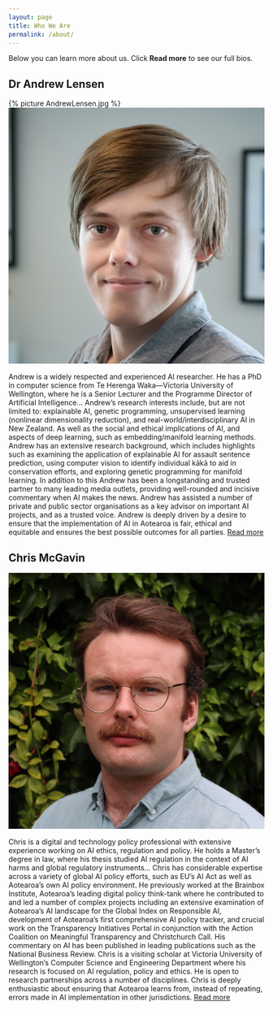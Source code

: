 ```yaml
---
layout: page
title: Who We Are
permalink: /about/
---
```


Below you can learn more about us. Click **Read more** to see our full bios.

## Dr Andrew Lensen

<div class="person-grid">
  <div class="person-photo-container">
  {% picture AndrewLensen.jpg %}
  <img src="/images/AndrewLensen.jpg" alt="Dr Andrew Lensen" class="person-photo" />
  </div>
   <div class="person-info">
    <p class="bio">
      Andrew is a widely respected and experienced AI researcher. He has a PhD in computer science from Te Herenga Waka—Victoria University of Wellington, where he is a Senior Lecturer and the Programme Director of Artificial Intelligence.<span class="dots">..</span>
      <span class="more hidden">
        Andrew’s research interests include, but are not limited to: explainable AI, genetic programming, unsupervised learning (nonlinear dimensionality reduction), and real-world/interdisciplinary AI in New Zealand. As well as the social and ethical implications of AI, and aspects of deep learning, such as embedding/manifold learning methods. Andrew has an extensive research background, which includes highlights such as examining the application of explainable AI for assault sentence prediction, using computer vision to identify individual kākā to aid in conservation efforts, and exploring genetic programming for manifold learning. In addition to this Andrew has been a longstanding and trusted partner to many leading media outlets, providing well-rounded and incisive commentary when AI makes the news. Andrew has assisted a number of private and public sector organisations as a key advisor on important AI projects, and as a trusted voice. Andrew is deeply driven by a desire to ensure that the implementation of AI in Aotearoa is fair, ethical and equitable and ensures the best possible outcomes for all parties. 
      </span>
      <a href="#" class="toggle-bio">Read more</a>
    </p>
  </div>
</div>

## Chris McGavin

<div class="person-grid">
  <div class="person-photo-container">
  <img src="/images/ChrisMcGavin.jpg" alt="Chris McGavin" class="person-photo" />
  </div>
   <div class="person-info">
    <p class="bio">
      Chris is a digital and technology policy professional with extensive experience working on AI ethics, regulation and policy. He holds a Master’s degree in law, where his thesis studied AI regulation in the context of AI harms and global regulatory instruments.<span class="dots">..</span>
      <span class="more hidden">
         Chris has considerable expertise across a variety of global AI policy efforts, such as EU’s AI Act as well as Aotearoa’s own AI policy environment. He previously worked at the Brainbox Institute, Aotearoa’s leading digital policy think-tank where he contributed to and led a number of complex projects including an extensive examination of Aotearoa’s AI landscape for the Global Index on Responsible AI, development of Aotearoa’s first comprehensive AI policy tracker, and crucial work on the Transparency Initiatives Portal in conjunction with the Action Coalition on Meaningful Transparency and Christchurch Call. His commentary on AI has been published in leading publications such as the National Business Review. Chris is a visiting scholar at Victoria University of Wellington’s Computer Science and Engineering Department where his research is focused on AI regulation, policy and ethics. He is open to research partnerships across a number of disciplines. Chris is deeply enthusiastic about ensuring that Aotearoa learns from, instead of repeating, errors made in AI implementation in other jurisdictions. 
      </span>
      <a href="#" class="toggle-bio">Read more</a>
    </p>
  </div>
</div>